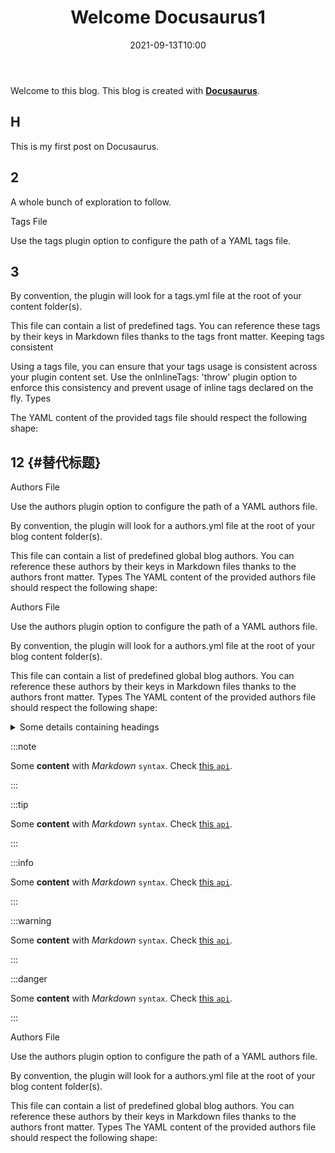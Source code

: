 ﻿---
slug: Welcome Docusaurus
title: Welcome Docusaurus1
authors: 
  - 半个水果
  - name: Joel Marcey
    title: Co-creator of Docusaurus 1
    url: https://github.com/JoelMarcey
    image_url: https://github.com/JoelMarcey.png
    socials:
      x: joelmarcey
      github: JoelMarcey
tags: [facebook, hello, docusaurus]
draft: true
description: This is my first post on Docusaurus.
hide_table_of_contents: false
image: https://i.imgur.com/mErPwqL.png
date: 2021-09-13T10:00 
---

Welcome to this blog. This blog is created with [**Docusaurus**](https://docusaurus.io/).

<!-- truncate -->

## H

This is my first post on Docusaurus.

## 2

A whole bunch of exploration to follow.

Tags File

Use the tags plugin option to configure the path of a YAML tags file.

## 3

By convention, the plugin will look for a tags.yml file at the root of your content folder(s).

This file can contain a list of predefined tags. You can reference these tags by their keys in Markdown files thanks to the tags front matter.
Keeping tags consistent

Using a tags file, you can ensure that your tags usage is consistent across your plugin content set. Use the onInlineTags: 'throw' plugin option to enforce this consistency and prevent usage of inline tags declared on the fly.
Types

The YAML content of the provided tags file should respect the following shape:

## 12 {#替代标题}

Authors File

Use the authors plugin option to configure the path of a YAML authors file.

By convention, the plugin will look for a authors.yml file at the root of your blog content folder(s).

This file can contain a list of predefined global blog authors. You can reference these authors by their keys in Markdown files thanks to the authors front matter.
Types
The YAML content of the provided authors file should respect the following shape:

Authors File

Use the authors plugin option to configure the path of a YAML authors file.

By convention, the plugin will look for a authors.yml file at the root of your blog content folder(s).

This file can contain a list of predefined global blog authors. You can reference these authors by their keys in Markdown files thanks to the authors front matter. Types The YAML content of the provided authors file should respect the following shape:

<details>
<summary>Some details containing headings</summary>
<h2 id="#heading-id">I'm a heading that will not show up in the TOC</h2>

Some content...

</details>

:::note

Some **content** with _Markdown_ `syntax`. Check [this `api`](#).

:::

:::tip

Some **content** with _Markdown_ `syntax`. Check [this `api`](#).

:::

:::info

Some **content** with _Markdown_ `syntax`. Check [this `api`](#).

:::

:::warning

Some **content** with _Markdown_ `syntax`. Check [this `api`](#).

:::

:::danger

Some **content** with _Markdown_ `syntax`. Check [this `api`](#).

:::


Authors File

Use the authors plugin option to configure the path of a YAML authors file.

By convention, the plugin will look for a authors.yml file at the root of your blog content folder(s).

This file can contain a list of predefined global blog authors. You can reference these authors by their keys in Markdown files thanks to the authors front matter. Types The YAML content of the provided authors file should respect the following shape:
